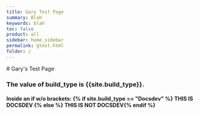 ```yaml
---
title: Gary Test Page
summary: Blah
keywords: blah
toc: false
product: all
sidebar: home_sidebar
permalink: gtest.html
folder: /
---
```

<section>
<div class="TopicContent" data-swiftype-index="true" markdown="1">
# Gary's Test Page


<h3>The value of build_type is {{site.build_type}}.</h3>
<h4>Inside an if w/o brackets:     {% if site.build_type == "Docsdev" %} THIS IS DOCSDEV {% else %} THIS IS NOT DOCSDEV{% endif %}
</h4>

</div>
</section>

